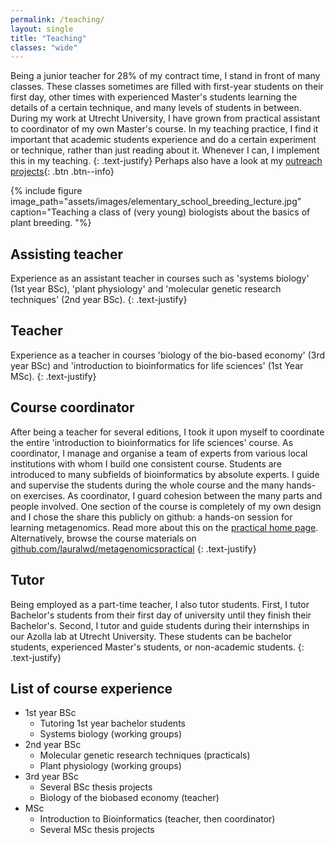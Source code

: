 ```yaml
---
permalink: /teaching/
layout: single
title: "Teaching"
classes: "wide"
---
```


Being a junior teacher for 28% of my contract time, I stand in front of many classes.
These classes sometimes are filled with first-year students on their first day, other times with experienced Master's students learning the details of a certain technique, and many levels of students in between. 
During my work at Utrecht University, I have grown from practical assistant to coordinator of my own Master's course. 
In my teaching practice, I find it important that academic students experience and do a certain experiment or technique, rather than just reading about it. 
Whenever I can, I implement this in my teaching.
{: .text-justify}
Perhaps also have a look at my [outreach projects](/outreach/){: .btn .btn--info}

{% include figure image_path="assets/images/elementary_school_breeding_lecture.jpg" caption="Teaching a class of (very young) biologists about the basics of plant breeding. "%}


## Assisting teacher
Experience as an assistant teacher in courses such as 'systems biology' (1st year BSc), 'plant physiology' and 'molecular genetic research techniques' (2nd year BSc).
{: .text-justify}

## Teacher
Experience as a teacher in courses 'biology of the bio-based economy' (3rd year BSc) and 'introduction to bioinformatics for life sciences' (1st Year MSc).
{: .text-justify}

## Course coordinator
After being a teacher for several editions, I took it upon myself to coordinate the entire 'introduction to bioinformatics for life sciences' course. 
As coordinator, I manage and organise a team of experts from various local institutions with whom I build one consistent course. 
Students are introduced to many subfields of bioinformatics by absolute experts. 
I guide and supervise the students during the whole course and the many hands-on exercises. 
As coordinator, I guard cohesion between the many parts and people involved.
One section of the course is completely of my own design and I chose the share this publicly on github: a hands-on session for learning metagenomics.
Read more about this on the [practical home page](https://www.lauradijkhuizen.com/metagenomicspractical). 
Alternatively, browse the course materials on [github.com/lauralwd/metagenomicspractical](https://www.github.com/lauralwd/metagenomicspractical)
{: .text-justify}

## Tutor
Being employed as a part-time teacher, I also tutor students. 
First, I tutor Bachelor's students from their first day of university until they finish their Bachelor's. 
Second, I tutor and guide students during their internships in our Azolla lab at Utrecht University. 
These students can be bachelor students, experienced Master's students, or non-academic students.
{: .text-justify}

## List of course experience
 - 1st year BSc
   - Tutoring 1st year bachelor students
   - Systems biology (working groups)
 - 2nd year BSc
   - Molecular genetic research techniques (practicals)
   - Plant physiology (working groups)
 - 3rd year BSc
   - Several BSc thesis projects
   - Biology of the biobased economy (teacher)
 - MSc
   - Introduction to Bioinformatics (teacher, then coordinator)
   - Several MSc thesis projects 

